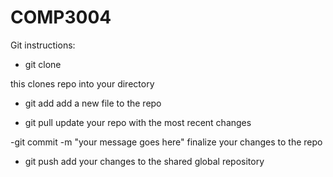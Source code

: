 COMP3004
========

Git instructions:


- git clone

this clones repo into your directory


- git add <filename>
add a new file to the repo

- git pull <url>
update your repo with the most recent changes

-git commit -m "your message goes here"
finalize your changes to the repo

- git push <url>
add your changes to the shared global repository





